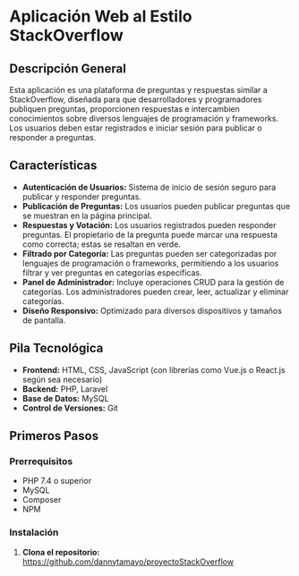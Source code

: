 # Aplicación Web al Estilo StackOverflow

## Descripción General
Esta aplicación es una plataforma de preguntas y respuestas similar a StackOverflow, diseñada para que desarrolladores y programadores publiquen preguntas, proporcionen respuestas e intercambien conocimientos sobre diversos lenguajes de programación y frameworks. Los usuarios deben estar registrados e iniciar sesión para publicar o responder a preguntas.

## Características
- **Autenticación de Usuarios:** Sistema de inicio de sesión seguro para publicar y responder preguntas.
- **Publicación de Preguntas:** Los usuarios pueden publicar preguntas que se muestran en la página principal.
- **Respuestas y Votación:** Los usuarios registrados pueden responder preguntas. El propietario de la pregunta puede marcar una respuesta como correcta; estas se resaltan en verde.
- **Filtrado por Categoría:** Las preguntas pueden ser categorizadas por lenguajes de programación o frameworks, permitiendo a los usuarios filtrar y ver preguntas en categorías específicas.
- **Panel de Administrador:** Incluye operaciones CRUD para la gestión de categorías. Los administradores pueden crear, leer, actualizar y eliminar categorías.
- **Diseño Responsivo:** Optimizado para diversos dispositivos y tamaños de pantalla.

## Pila Tecnológica
- **Frontend:** HTML, CSS, JavaScript (con librerías como Vue.js o React.js según sea necesario)
- **Backend:** PHP, Laravel
- **Base de Datos:** MySQL
- **Control de Versiones:** Git

## Primeros Pasos

### Prerrequisitos
- PHP 7.4 o superior
- MySQL
- Composer
- NPM

### Instalación
1. **Clona el repositorio:**
https://github.com/dannytamayo/proyectoStackOverflow
